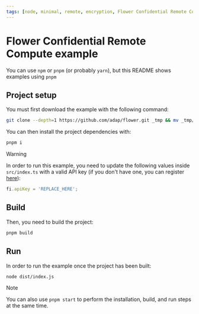 ```yaml
---
tags: [node, minimal, remote, encryption, Flower Confidential Remote Compute, typescript]
---
```


# Flower Confidential Remote Compute example

You can use `npm` or `pnpm` (or probably `yarn`), but this README shows examples using `pnpm`

## Project setup

You must first download the example with the following command:

```bash
git clone --depth=1 https://github.com/adap/flower.git _tmp && mv _tmp/intelligence/ts/examples/encrypted . && rm -rf _tmp && cd encrypted
```

You can then install the project dependencies with:

```bash
pnpm i
```

> [!WARNING]
> In order to run this example, you need to update the following values inside `src/index.ts` with a valid API key (if you don't have one, you can register [here](https://flower.ai/intelligence/)):
>
> ```typescript
> fi.apiKey = 'REPLACE_HERE';
> ```

## Build

Then, you need to build the project:

```bash
pnpm build
```

## Run

In order to run the example once the project has been built:

```bash
node dist/index.js
```

> [!NOTE]
> You can also use `pnpm start` to perform the installation, build, and run steps at the same time.
